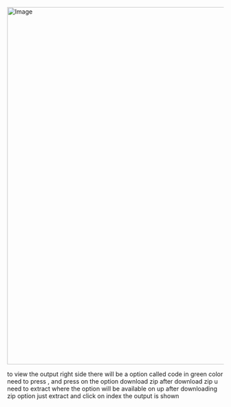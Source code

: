 <img width="691" height="833" alt="Image" src="https://github.com/user-attachments/assets/a255904f-baad-470c-84e5-62e2882225ad" />  

to view the output right side there will be a option called code in green color need to press , and press on the option download zip after download zip u need to extract where the option will be available on up after downloading zip option just extract and click on index the output is shown


